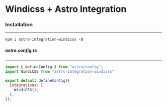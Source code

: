 # Windicss + Astro Integration


### Installation
---
```
npm i astro-integration-windicss -D
```

##### astro.config.ts
---
```js
import { defineConfig } from "astro/config";
import WindiCSS from "astro-integration-windicss"

export default defineConfig({
  integrations: [
    WindiCSS(),
  ],
});
```
